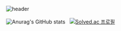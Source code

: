 <!--
**00blowup/00blowup** is a ✨ _special_ ✨ repository because its `README.md` (this file) appears on your GitHub profile.

Here are some ideas to get you started:

- 🔭 I’m currently working on ...
- 🌱 I’m currently learning ...
- 👯 I’m looking to collaborate on ...
- 🤔 I’m looking for help with ...
- 💬 Ask me about ...
- 📫 How to reach me: ...
- 😄 Pronouns: ...
- ⚡ Fun fact: ...
-->
![header](https://capsule-render.vercel.app/api?type=waving&color=655D80&height=250&section=header&text=Haeun&fontColor=000000&fontSize=60&fontAlign=20&fontAlignY=40)
<br><br>
![Anurag's GitHub stats](https://github-readme-stats.vercel.app/api?username=00blowup&show_icons=true&theme=github_dark)&nbsp;&nbsp;&nbsp;[![Solved.ac
프로필](http://mazassumnida.wtf/api/generate_badge?boj=00blowup)](https://solved.ac/00blowup)
